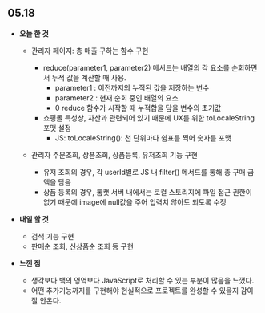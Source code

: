 ## 05.18

- **오늘 한 것**
  - 관리자 페이지: 총 매출 구하는 함수 구현
    - reduce(parameter1, parameter2) 메서드는 배열의 각 요소를 순회하면서 누적 값을 계산할 때 사용.
      - parameter1 : 이전까지의 누적된 값을 저장하는 변수
      - parameter2 : 현재 순회 중인 배열의 요소
      - 0 reduce 함수가 시작할 때 누적합을 담을 변수의 초기값
    - 쇼핑몰 특성상, 자산과 관련되어 있기 때문에 UX를 위한 toLocaleString 포맷 설정
      - JS: toLocaleString(): 천 단위마다 쉼표를 찍어 숫자를 포맷

  - 관리자 주문조회, 상품조회, 상품등록, 유저조회 기능 구현
    - 유저 조회의 경우, 각 userId별로 JS 내 filter() 메서드를 통해 총 구매 금액을 담음
    - 상품 등록의 경우, 톰캣 서버 내에서는 로컬 스토리지에 파일 접근 권한이 없기 때문에 image에 null값을 주어 입력치 않아도 되도록 수정

- **내일 할 것**
  - 검색 기능 구현
  - 판매순 조회, 신상품순 조회 등 구현

- **느낀 점**
  - 생각보다 백의 영역보다 JavaScript로 처리할 수 있는 부분이 많음을 느꼈다.
  - 어떤 추가기능까지를 구현해야 현실적으로 프로젝트를 완성할 수 있을지 감이 잘 안온다.